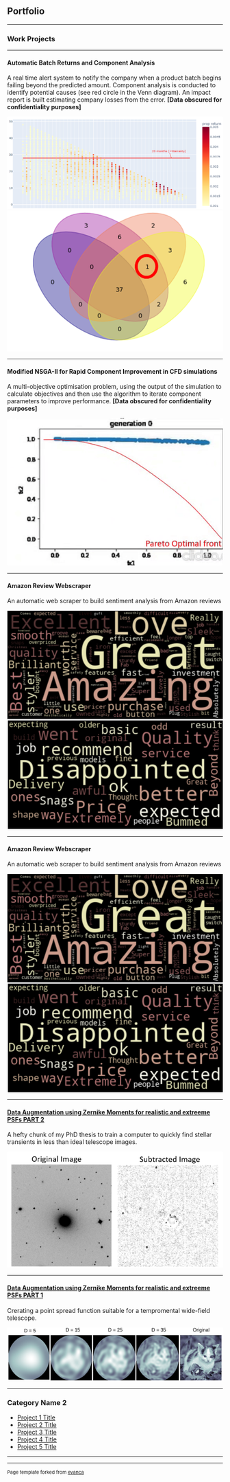 ## Portfolio

---

### Work Projects 

---

#### Automatic Batch Returns and Component Analysis
A real time alert system to notify the company when a product batch begins failing beyond the predicted amount. Component analysis is conducted to identify potential causes (see red circle in the Venn diagram). An impact report is built estimating company losses from the error. **\[Data obscured for confidentiality purposes\]**

<img src="images/BScatter.PNG?raw=true"/>

<img src="images/BAnaly_found.png?raw=true"/>

---
#### Modified NSGA-II for Rapid Component Improvement in CFD simulations 
A multi-objective optimisation problem, using the output of the simulation to calculate objectives and then use the algorithm to iterate component parameters to improve performance. **\[Data obscured for confidentiality purposes\]**

<img src="images/f_algo.gif?raw=true"/>

---
#### Amazon Review Webscraper
An automatic web scraper to build sentiment analysis from Amazon reviews 

<img src="images/Web-Scrape.PNG?raw=true"/>
<img src="images/web-scrape2.PNG?raw=true"/>

---
#### Amazon Review Webscraper
An automatic web scraper to build sentiment analysis from Amazon reviews 

<img src="images/Web-Scrape.PNG?raw=true"/>
<img src="images/web-scrape2.PNG?raw=true"/>

---
#### [Data Augmentation using Zernike Moments for realistic and extreeme PSFs PART 2](part2.md)
A hefty chunk of my PhD thesis to train a computer to quickly find stellar transients in less than ideal telescope images.

<img src="images/Galaxy_sub.PNG?raw=true"/>

---
#### [Data Augmentation using Zernike Moments for realistic and extreeme PSFs PART 1](cat_port.md)
Crerating a point spread function suitable for a tempromental wide-field telescope.

<img src="images/Cat_port.PNG?raw=true"/>

---
### Category Name 2

- [Project 1 Title](http://example.com/)
- [Project 2 Title](http://example.com/)
- [Project 3 Title](http://example.com/)
- [Project 4 Title](http://example.com/)
- [Project 5 Title](http://example.com/)

---




---
<p style="font-size:11px">Page template forked from <a href="https://github.com/evanca/quick-portfolio">evanca</a></p>
<!-- Remove above link if you don't want to attibute -->
